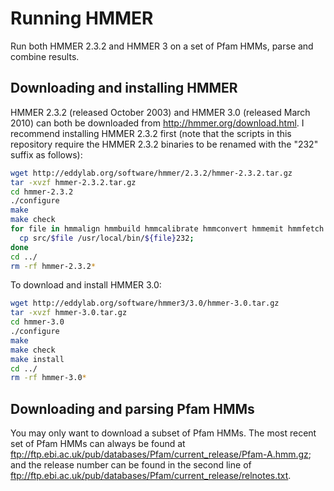 # Running HMMER
Run both HMMER 2.3.2 and HMMER 3 on a set of Pfam HMMs, parse and combine results.

## Downloading and installing HMMER
HMMER 2.3.2 (released October 2003) and HMMER 3.0 (released March 2010) can both be downloaded from http://hmmer.org/download.html. I recommend installing HMMER 2.3.2 first (note that the scripts in this repository require the HMMER 2.3.2 binaries to be renamed with the "232" suffix as follows):

```bash
wget http://eddylab.org/software/hmmer/2.3.2/hmmer-2.3.2.tar.gz
tar -xvzf hmmer-2.3.2.tar.gz
cd hmmer-2.3.2
./configure
make
make check
for file in hmmalign hmmbuild hmmcalibrate hmmconvert hmmemit hmmfetch hmmindex hmmpfam hmmsearch ; do
  cp src/$file /usr/local/bin/${file}232;
done
cd ../
rm -rf hmmer-2.3.2*
```

To download and install HMMER 3.0:

```bash
wget http://eddylab.org/software/hmmer3/3.0/hmmer-3.0.tar.gz
tar -xvzf hmmer-3.0.tar.gz
cd hmmer-3.0
./configure
make
make check
make install
cd ../
rm -rf hmmer-3.0*
```

## Downloading and parsing Pfam HMMs
You may only want to download a subset of Pfam HMMs. The most recent set of Pfam HMMs can always be found at ftp://ftp.ebi.ac.uk/pub/databases/Pfam/current_release/Pfam-A.hmm.gz; and the release number can be found in the second line of ftp://ftp.ebi.ac.uk/pub/databases/Pfam/current_release/relnotes.txt. 






